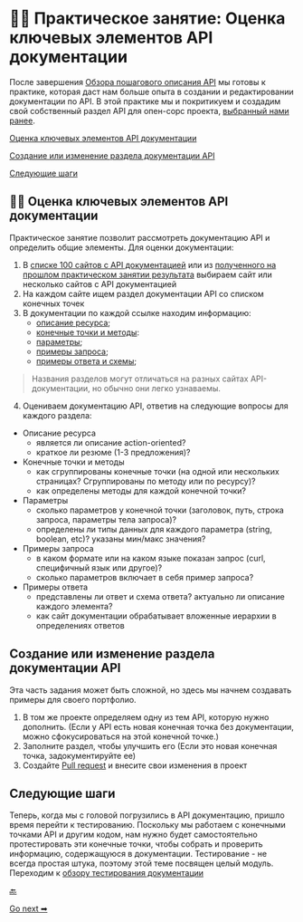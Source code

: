# 👨‍💻 Практическое занятие: Оценка ключевых элементов API документации

После завершения [Обзора пошагового описания API](api-reference-tutorial-overview.md) мы готовы к практике, которая даст нам больше опыта в создании и редактировании документации по API. В этой практике мы и покритикуем и создадим свой собственный раздел API для опен-сорс проекта, [выбранный нами ранее](find-open-source-project.md).

[Оценка ключевых элементов API документации](#evaluate)

[Создание или изменение раздела документации API](#create)

[Следующие шаги](#nextSteps)

<a name="evaluate"></a>
## 👨‍💻 Оценка ключевых элементов API документации

Практическое занятие позволит рассмотреть документацию API и определить общие элементы. Для оценки документации:

1. В [списке 100 сайтов с API документацией](../Publishing-doc/API-doc-sites-list.md) или из [ полученного на прошлом практическом занятии результата](../documenting-api-endpoints/find-open-source-project.md) выбираем сайт или несколько сайтов с API документацией
2. На каждом сайте ищем раздел документации API со списком конечных точек
3. В документации по каждой ссылке находим информацию:
    - [описание ресурса](step1-resourse-description.md);
    - [конечные точки и методы](step2-endpoints-and-methods.md):
    - [параметры](step3-parameters.md);
    - [примеры запроса](step4-request-example.md);
    - [примеры ответа и схемы](step5-response-example-and-schema.md);

> Названия разделов могут отличаться на разных сайтах API-документации, но обычно они легко узнаваемы.

4. Оцениваем документацию API, ответив на следующие вопросы для каждого раздела:
 - Описание ресурса
    - является ли описание action-oriented?
    - краткое ли резюме (1-3 предложения)?
 - Конечные точки и методы
    - как сгруппированы конечные точки (на одной или нескольких страницах? Сгруппированы по методу или по ресурсу)?
    - как определены методы для каждой конечной точки?
 - Параметры
    - сколько параметров у конечной точки (заголовок, путь, строка запроса, параметры тела запроса)?
    - определены ли типы данных для каждого параметра (string, boolean, etc)? указаны мин/макс значения?
 - Примеры запроса
    - в каком формате или на каком языке показан запрос (curl, специфичный язык или другое)?
    - сколько параметров включает в себя пример запроса?
 - Примеры ответа
    - представлены ли ответ и схема ответа? актуально ли описание каждого элемента?
    - как сайт документации обрабатывает вложенные иерархии в определениях ответов 		

<a name="create"></a>
## Создание или изменение раздела документации API

Эта часть задания может быть сложной, но здесь мы начнем создавать примеры для своего портфолио.

1. В том же проекте определяем одну из тем API, которую нужно дополнить. (Если у API есть новая конечная точка без документации, можно сфокусироваться на этой конечной точке.)
2. Заполните раздел, чтобы улучшить его (Если это новая конечная точка, задокументируйте ее)
3. Создайте [Pull request](../Publishing-doc/Pull-request-workflows.md) и внесите свои изменения в проект

<a name="nextSteps"></a>
## Следующие шаги

Теперь, когда мы с головой погрузились в API документацию, пришло время перейти к тестированию. Поскольку мы работаем с конечными точками API и другим кодом, нам нужно будет самостоятельно протестировать эти конечные точки, чтобы собрать и проверить информацию, содержащуюся в документации. Тестирование - не всегда простая штука, поэтому этой теме посвящен целый модуль. Переходим к [обзору тестирования документации](../testing-api-doc/overview-testing.md)

[🔙](find-open-source-project.md)

[Go next ➡](../openAPI-specification/README.md)

